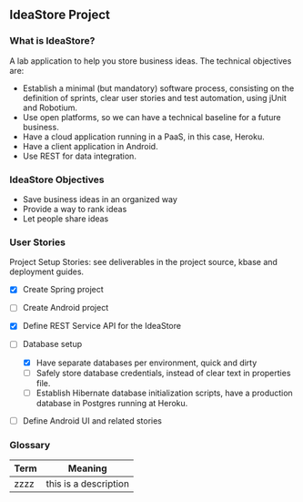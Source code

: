 ## IdeaStore Project

### What is IdeaStore?

A lab application to help you store business ideas. The technical objectives are:

- Establish a minimal (but mandatory) software process, consisting on the definition of sprints, clear user stories and test automation, using jUnit and Robotium.
- Use open platforms, so we can have a technical baseline for a future business.
- Have a cloud application running in a PaaS, in this case, Heroku.
- Have a client application in Android.
- Use REST for data integration.


### IdeaStore Objectives

- Save business ideas in an organized way
- Provide a way to rank ideas
- Let people share ideas



### User Stories

Project Setup Stories: see deliverables in the project source, kbase and deployment guides.
- [x] Create Spring project
- [ ] Create Android project
- [x] Define REST Service API for the IdeaStore
- [ ] Database setup
	- [x] Have separate databases per environment, quick and dirty
	- [ ] Safely store database credentials, instead of clear text in properties file.	
	- [ ] Establish Hibernate database initialization scripts, have a production database in Postgres running at Heroku.
- [ ] Define Android UI and related stories


### Glossary

Term | Meaning
------------- | ----------------------------------
zzzz | this is a description

